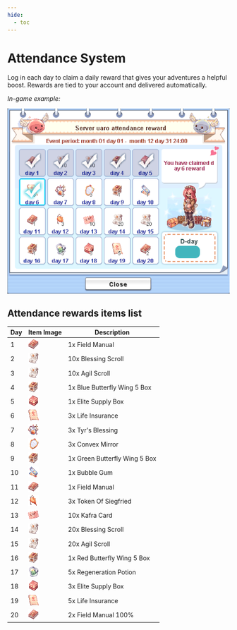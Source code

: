 ```yaml
---
hide:
  - toc
---
```

# Attendance System
Log in each day to claim a daily reward that gives your adventures a helpful boost. Rewards are tied to your account and delivered automatically.

*In-game example:*

![In-game example](img/screenshots/attendance.png)



## Attendance rewards items list

| Day | Item Image | Description |
|-----|------------|-------------|
| 1 | ![Field Manual](img/12263_1.png) | 1x Field Manual |
| 2 | ![Blessing Scroll](img/12215_1-1.png) | 10x Blessing Scroll |
| 3 | ![Agil Scroll](img/12215_1-1.png) | 10x Agil Scroll |
| 4 | ![Blue Butterfly Wing 5 Box](img/13855.gif) | 1x Blue Butterfly Wing 5 Box |
| 5 | ![ESB](img/14003_1.png) | 1x Elite Supply Box |
| 6 | ![Life Insurance](img/12209_1.png) | 3x Life Insurance |
| 7 | ![Tyr's Blessing](img/Tyr's_Blessing.png) | 3x Tyr's Blessing |
| 8 | ![Convex Mirror](img/12214_1.png) | 3x Convex Mirror |
| 9 | ![Green Butterfly Wing 5 Box](img/13855.gif) | 1x Green Butterfly Wing 5 Box |
| 10 | ![Bubble Gum](img/12210_1.png) | 1x Bubble Gum |
| 11 | ![Field Manual](img/12263_1.png) | 1x Field Manual |
| 12 | ![Token Of Siegfried](img/7621_1.png) | 3x Token Of Siegfried |
| 13 | ![Kafra Card](img/12211_1.png) | 10x Kafra Card |
| 14 | ![Blessing Scroll](img/12215_1-1.png) | 20x Blessing Scroll |
| 15 | ![Agil Scroll](img/12215_1-1.png) | 20x Agil Scroll |
| 16 | ![Red Butterfly Wing 5 Box](img/13855.gif) | 1x Red Butterfly Wing 5 Box |
| 17 | ![Regeneration Potion](img/12461_1.png) | 5x Regeneration Potion |
| 18 | ![ESB](img/14003_1.png) | 3x Elite Supply Box |
| 19 | ![Life Insurance](img/12209_1.png) | 5x Life Insurance |
| 20 | ![Field Manual 100%](img/12263_1.png) | 2x Field Manual 100% |